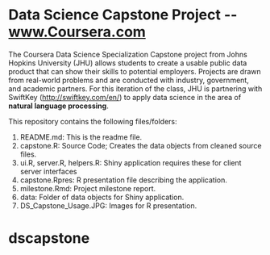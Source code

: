 # Data Science Capstone Project -- www.Coursera.com

The Coursera Data Science Specialization Capstone project from Johns Hopkins University (JHU) allows 
students to create a usable public data product that can show their skills to potential 
employers. Projects are drawn from real-world problems and are conducted with industry, government, 
and academic partners. For this iteration of the class, JHU is partnering with SwiftKey 
(http://swiftkey.com/en/) to apply data science in the area of **natural language processing**.

This repository contains the following files/folders:

1. README.md: This is the readme file.
2. capstone.R: Source Code; Creates the data objects from cleaned source files.
3. ui.R, server.R, helpers.R: Shiny application requires these for client server interfaces
4. capstone.Rpres: R presentation file describing the application.
5. milestone.Rmd: Project milestone report.
6. data: Folder of data objects for Shiny application.
7. DS_Capstone_Usage.JPG: Images for R presentation.
# dscapstone
